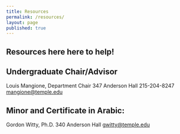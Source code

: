 ```yaml
---
title: Resources
permalink: /resources/
layout: page
published: true
---
```


## Resources here here to help!

## Undergraduate Chair/Advisor 

Louis Mangione, Department Chair
347 Anderson Hall
215-204-8247
mangione@temple.edu

## Minor and Certificate in Arabic: 

Gordon Witty, Ph.D.
340 Anderson Hall 
gwitty@temple.edu


